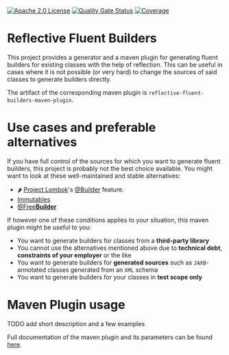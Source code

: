 [![Apache 2.0 License](https://img.shields.io/badge/License-Apache%202.0-orange)](./LICENSE)
[![Quality Gate Status](https://sonarcloud.io/api/project_badges/measure?project=tobias-laa_reflective-fluent-builders&metric=alert_status)](https://sonarcloud.io/summary/new_code?id=tobias-laa_reflective-fluent-builders)
[![Coverage](https://sonarcloud.io/api/project_badges/measure?project=tobias-laa_reflective-fluent-builders&metric=coverage)](https://sonarcloud.io/summary/new_code?id=tobias-laa_reflective-fluent-builders)

# Reflective Fluent Builders
This project provides a generator and a maven plugin for generating fluent builders for existing classes with the help of reflection.
This can be useful in cases where it is not possible (or very hard) to change the sources of said classes to generate builders directly.

The artifact of the corresponding maven plugin is `reflective-fluent-builders-maven-plugin`.

# Use cases and preferable alternatives
If you have full control of the sources for which you want to generate fluent builders, this project is probably not the best choice available. You might want to look at these well-maintained and stable alternatives:
- 🌶️ [Project Lombok](https://projectlombok.org/ "Project Lombok")'s [@Builder](https://projectlombok.org/features/Builder "@Builder") feature.
- [Immutables](https://immutables.github.io/)
- [@Free**Builder**](https://freebuilder.inferred.org/)

If however one of these conditions applies to your situation, this maven plugin might be useful to you:
- You want to generate builders for classes from a **third-party library**
- You cannot use the alternatives mentioned above due to **technical debt**, **constraints of your employer** or the like
- You want to generate builders for **generated sources** such as `JAXB`-annotated classes generated from an `XML` schema
- You want to generate builders for your classes in **test scope only**

# Maven Plugin usage
TODO add short description and a few examples

Full documentation of the maven plugin and its parameters can be found [here](https://tobias-laa.github.io/reflective-fluent-builders/reflective-fluent-builders-maven-plugin/reflective-fluent-builders-maven-plugin/plugin-info.html).
